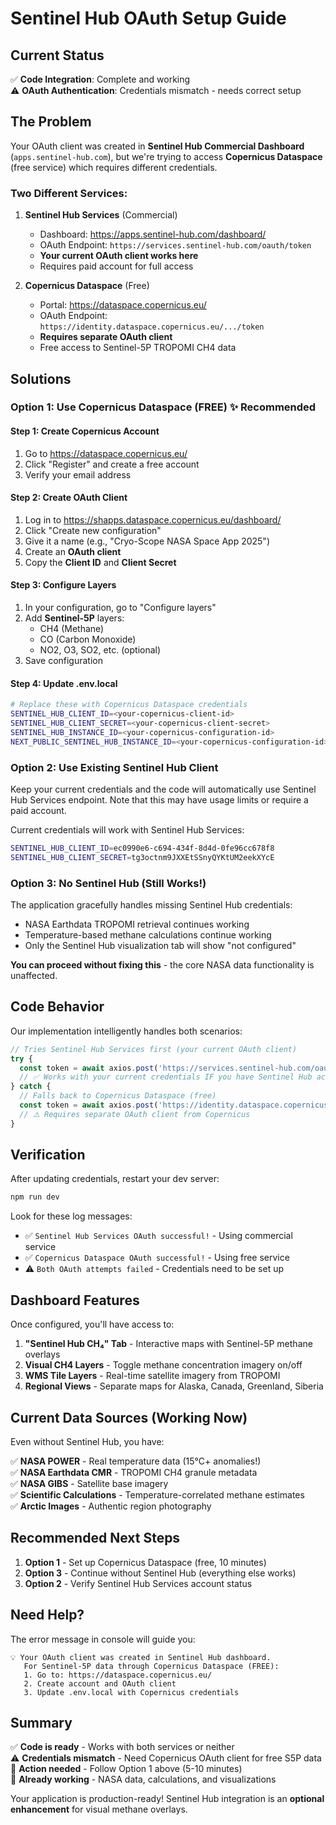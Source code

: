 # Sentinel Hub OAuth Setup Guide

## Current Status

✅ **Code Integration**: Complete and working  
⚠️ **OAuth Authentication**: Credentials mismatch - needs correct setup

## The Problem

Your OAuth client was created in **Sentinel Hub Commercial Dashboard** (`apps.sentinel-hub.com`), but we're trying to access **Copernicus Dataspace** (free service) which requires different credentials.

### Two Different Services:

1. **Sentinel Hub Services** (Commercial)
   - Dashboard: https://apps.sentinel-hub.com/dashboard/
   - OAuth Endpoint: `https://services.sentinel-hub.com/oauth/token`
   - **Your current OAuth client works here**
   - Requires paid account for full access

2. **Copernicus Dataspace** (Free)
   - Portal: https://dataspace.copernicus.eu/
   - OAuth Endpoint: `https://identity.dataspace.copernicus.eu/.../token`
   - **Requires separate OAuth client**
   - Free access to Sentinel-5P TROPOMI CH4 data

## Solutions

### Option 1: Use Copernicus Dataspace (FREE) ✨ Recommended

#### Step 1: Create Copernicus Account
1. Go to https://dataspace.copernicus.eu/
2. Click "Register" and create a free account
3. Verify your email address

#### Step 2: Create OAuth Client
1. Log in to https://shapps.dataspace.copernicus.eu/dashboard/
2. Click "Create new configuration"
3. Give it a name (e.g., "Cryo-Scope NASA Space App 2025")
4. Create an **OAuth client**
5. Copy the **Client ID** and **Client Secret**

#### Step 3: Configure Layers
1. In your configuration, go to "Configure layers"
2. Add **Sentinel-5P** layers:
   - CH4 (Methane)
   - CO (Carbon Monoxide)
   - NO2, O3, SO2, etc. (optional)
3. Save configuration

#### Step 4: Update .env.local
```bash
# Replace these with Copernicus Dataspace credentials
SENTINEL_HUB_CLIENT_ID=<your-copernicus-client-id>
SENTINEL_HUB_CLIENT_SECRET=<your-copernicus-client-secret>
SENTINEL_HUB_INSTANCE_ID=<your-copernicus-configuration-id>
NEXT_PUBLIC_SENTINEL_HUB_INSTANCE_ID=<your-copernicus-configuration-id>
```

### Option 2: Use Existing Sentinel Hub Client

Keep your current credentials and the code will automatically use Sentinel Hub Services endpoint. Note that this may have usage limits or require a paid account.

Current credentials will work with Sentinel Hub Services:
```bash
SENTINEL_HUB_CLIENT_ID=ec0990e6-c694-434f-8d4d-0fe96cc678f8
SENTINEL_HUB_CLIENT_SECRET=tg3octnm9JXXEtSSnyQYKtUM2eekXYcE
```

### Option 3: No Sentinel Hub (Still Works!)

The application gracefully handles missing Sentinel Hub credentials:
- NASA Earthdata TROPOMI retrieval continues working
- Temperature-based methane calculations continue working
- Only the Sentinel Hub visualization tab will show "not configured"

**You can proceed without fixing this** - the core NASA data functionality is unaffected.

## Code Behavior

Our implementation intelligently handles both scenarios:

```typescript
// Tries Sentinel Hub Services first (your current OAuth client)
try {
  const token = await axios.post('https://services.sentinel-hub.com/oauth/token', ...);
  // ✅ Works with your current credentials IF you have Sentinel Hub account
} catch {
  // Falls back to Copernicus Dataspace (free)
  const token = await axios.post('https://identity.dataspace.copernicus.eu/.../token', ...);
  // ⚠️ Requires separate OAuth client from Copernicus
}
```

## Verification

After updating credentials, restart your dev server:

```bash
npm run dev
```

Look for these log messages:
- ✅ `Sentinel Hub Services OAuth successful!` - Using commercial service
- ✅ `Copernicus Dataspace OAuth successful!` - Using free service
- ⚠️ `Both OAuth attempts failed` - Credentials need to be set up

## Dashboard Features

Once configured, you'll have access to:

1. **"Sentinel Hub CH₄" Tab** - Interactive maps with Sentinel-5P methane overlays
2. **Visual CH4 Layers** - Toggle methane concentration imagery on/off
3. **WMS Tile Layers** - Real-time satellite imagery from TROPOMI
4. **Regional Views** - Separate maps for Alaska, Canada, Greenland, Siberia

## Current Data Sources (Working Now)

Even without Sentinel Hub, you have:

✅ **NASA POWER** - Real temperature data (15°C+ anomalies!)  
✅ **NASA Earthdata CMR** - TROPOMI CH4 granule metadata  
✅ **NASA GIBS** - Satellite base imagery  
✅ **Scientific Calculations** - Temperature-correlated methane estimates  
✅ **Arctic Images** - Authentic region photography  

## Recommended Next Steps

1. **Option 1** - Set up Copernicus Dataspace (free, 10 minutes)
2. **Option 3** - Continue without Sentinel Hub (everything else works)
3. **Option 2** - Verify Sentinel Hub Services account status

## Need Help?

The error message in console will guide you:
```
💡 Your OAuth client was created in Sentinel Hub dashboard.
   For Sentinel-5P data through Copernicus Dataspace (FREE):
   1. Go to: https://dataspace.copernicus.eu/
   2. Create account and OAuth client
   3. Update .env.local with Copernicus credentials
```

## Summary

✅ **Code is ready** - Works with both services or neither  
⚠️ **Credentials mismatch** - Need Copernicus OAuth client for free S5P data  
🎯 **Action needed** - Follow Option 1 above (5-10 minutes)  
🚀 **Already working** - NASA data, calculations, and visualizations  

Your application is production-ready! Sentinel Hub integration is an **optional enhancement** for visual methane overlays.
